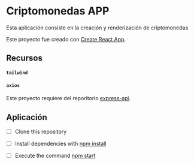 # Criptomonedas APP

Esta aplicación consiste en la creación y renderización de criptomonedas

Este proyecto fue creado con [Create React App](https://github.com/facebook/create-react-app).

## Recursos
#### `tailwind`
#### `axios`

Este proyecto requiere del reporitorio [express-api](https://github.com/codigodehoy/api-express.git). 

## Aplicación
- [ ] Clone this repository 
- [ ] Install dependencies with [npm install]()
- [ ] Execute the command [npm start]()

